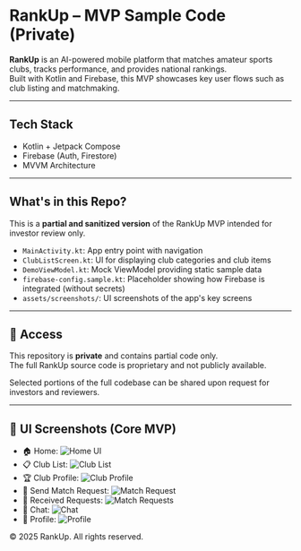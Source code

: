 # RankUp – MVP Sample Code (Private)

**RankUp** is an AI-powered mobile platform that matches amateur sports clubs, tracks performance, and provides national rankings.  
Built with Kotlin and Firebase, this MVP showcases key user flows such as club listing and matchmaking.

-------------

## Tech Stack
- Kotlin + Jetpack Compose
- Firebase (Auth, Firestore)
- MVVM Architecture

-------------

## What's in this Repo?
This is a **partial and sanitized version** of the RankUp MVP intended for investor review only.

- `MainActivity.kt`: App entry point with navigation
- `ClubListScreen.kt`: UI for displaying club categories and club items
- `DemoViewModel.kt`: Mock ViewModel providing static sample data
- `firebase-config.sample.kt`: Placeholder showing how Firebase is integrated (without secrets)
- `assets/screenshots/`: UI screenshots of the app's key screens

-------------

## 🔐 Access

This repository is **private** and contains partial code only.  
The full RankUp source code is proprietary and not publicly available.

Selected portions of the full codebase can be shared upon request for investors and reviewers.

-------------

## 📸 UI Screenshots (Core MVP)

- 🏠 Home: ![Home UI](assets/home_ui.png)
- 📋 Club List: ![Club List](assets/club_list.png)
- 🏆 Club Profile: ![Club Profile](assets/club_profile.png)
- 🤝 Send Match Request: ![Match Request](assets/send_match_request.png)
- 📨 Received Requests: ![Match Requests](assets/match_requests_received.png)
- 💬 Chat: ![Chat](assets/chat_screen.png)
- 🙋 Profile: ![Profile](assets/profile_screen.png)


© 2025 RankUp. All rights reserved.
